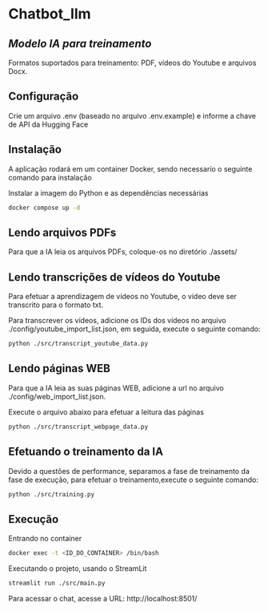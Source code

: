 # Chatbot_llm

## _Modelo IA para treinamento_

Formatos suportados para treinamento: PDF, vídeos do Youtube e arquivos Docx.

## Configuração

Crie um arquivo .env (baseado no arquivo .env.example) e informe a chave de API da Hugging Face

## Instalação

A aplicação rodará em um container Docker, sendo necessarío o seguinte comando para instalação

Instalar a imagem do Python e as dependências necessárias

```sh
docker compose up -d
```

## Lendo arquivos PDFs

Para que a IA leia os arquivos PDFs, coloque-os no diretório ./assets/

## Lendo transcrições de vídeos do Youtube

Para efetuar a aprendizagem de vídeos no Youtube, o vídeo deve ser transcrito para o formato txt.

Para transcrever os vídeos, adicione os IDs dos vídeos no arquivo ./config/youtube_import_list.json, em seguida, execute o seguinte comando:

```sh
python ./src/transcript_youtube_data.py
```

## Lendo páginas WEB

Para que a IA leia as suas páginas WEB, adicione a url no arquivo ./config/web_import_list.json.

Execute o arquivo abaixo para efetuar a leitura das páginas

```sh
python ./src/transcript_webpage_data.py
```

## Efetuando o treinamento da IA

Devido a questões de performance, separamos a fase de treinamento da fase de execução, para efetuar o treinamento,execute o seguinte comando:

```sh
python ./src/training.py
```

## Execução

Entrando no container

```sh
docker exec -t <ID_DO_CONTAINER> /bin/bash
```

Executando o projeto, usando o StreamLit

```sh
streamlit run ./src/main.py
```

Para acessar o chat, acesse a URL: http://localhost:8501/
